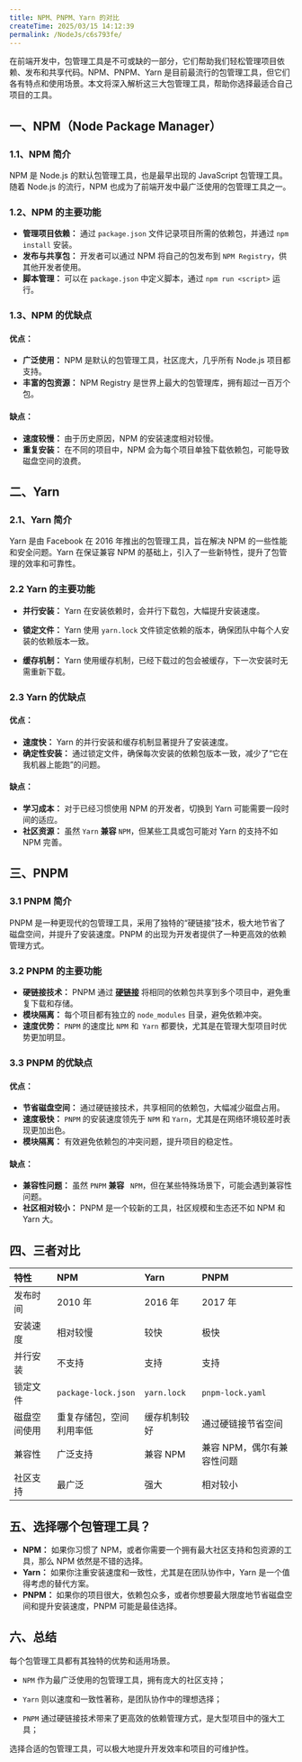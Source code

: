 ```yaml
---
title: NPM、PNPM、Yarn 的对比
createTime: 2025/03/15 14:12:39
permalink: /NodeJs/c6s793fe/
---
```


在前端开发中，包管理工具是不可或缺的一部分，它们帮助我们轻松管理项目依赖、发布和共享代码。NPM、PNPM、Yarn 是目前最流行的包管理工具，但它们各有特点和使用场景。本文将深入解析这三大包管理工具，帮助你选择最适合自己项目的工具。

## 一、NPM（Node Package Manager）

### 1.1、NPM 简介

NPM 是 Node.js 的默认包管理工具，也是最早出现的 JavaScript 包管理工具。随着 Node.js 的流行，NPM 也成为了前端开发中最广泛使用的包管理工具之一。

### 1.2、NPM 的主要功能

- **管理项目依赖：** 通过 `package.json` 文件记录项目所需的依赖包，并通过 `npm install` 安装。
- **发布与共享包：** 开发者可以通过 NPM 将自己的包发布到 `NPM Registry`，供其他开发者使用。
- **脚本管理：** 可以在 `package.json` 中定义脚本，通过 `npm run <script>` 运行。

### 1.3、NPM 的优缺点

#### 优点：

- **广泛使用：** NPM 是默认的包管理工具，社区庞大，几乎所有 Node.js 项目都支持。
- **丰富的包资源：** NPM Registry 是世界上最大的包管理库，拥有超过一百万个包。

#### 缺点：

- **速度较慢：** 由于历史原因，NPM 的安装速度相对较慢。
- **重复安装：** 在不同的项目中，NPM 会为每个项目单独下载依赖包，可能导致磁盘空间的浪费。

## 二、Yarn

### 2.1、Yarn 简介

Yarn 是由 Facebook 在 2016 年推出的包管理工具，旨在解决 NPM 的一些性能和安全问题。Yarn 在保证兼容 NPM 的基础上，引入了一些新特性，提升了包管理的效率和可靠性。

### 2.2 Yarn 的主要功能

- **并行安装：** Yarn 在安装依赖时，会并行下载包，大幅提升安装速度。

- **锁定文件：** Yarn 使用 `yarn.lock` 文件锁定依赖的版本，确保团队中每个人安装的依赖版本一致。
- **缓存机制：** Yarn 使用缓存机制，已经下载过的包会被缓存，下一次安装时无需重新下载。

### 2.3 Yarn 的优缺点

#### 优点：

- **速度快：** Yarn 的并行安装和缓存机制显著提升了安装速度。
- **确定性安装：** 通过锁定文件，确保每次安装的依赖包版本一致，减少了“它在我机器上能跑”的问题。

#### 缺点：

- **学习成本：** 对于已经习惯使用 NPM 的开发者，切换到 Yarn 可能需要一段时间的适应。
- **社区资源：** 虽然 `Yarn` **兼容** `NPM`，但某些工具或包可能对 Yarn 的支持不如 NPM 完善。

## 三、PNPM

### 3.1 PNPM 简介

PNPM 是一种更现代的包管理工具，采用了独特的“硬链接”技术，极大地节省了磁盘空间，并提升了安装速度。PNPM 的出现为开发者提供了一种更高效的依赖管理方式。

### 3.2 PNPM 的主要功能

- **硬链接技术：** PNPM 通过 [**硬链接**](./6)<LinkIcon/> 将相同的依赖包共享到多个项目中，避免重复下载和存储。
- **模块隔离：** 每个项目都有独立的 `node_modules` 目录，避免依赖冲突。
- **速度优势：** `PNPM` 的速度比 `NPM` 和` Yarn` 都要快，尤其是在管理大型项目时优势更加明显。

### 3.3 PNPM 的优缺点

#### 优点：

- **节省磁盘空间：** 通过硬链接技术，共享相同的依赖包，大幅减少磁盘占用。
- **速度极快：** `PNPM` 的安装速度领先于 `NPM` 和 `Yarn`，尤其是在网络环境较差时表现更加出色。
- **模块隔离：** 有效避免依赖包的冲突问题，提升项目的稳定性。

#### 缺点：

- **兼容性问题：** 虽然 `PNPM` **兼容** ` NPM`，但在某些特殊场景下，可能会遇到兼容性问题。
- **社区相对较小：** PNPM 是一个较新的工具，社区规模和生态还不如 NPM 和 Yarn 大。

## 四、三者对比

| 特性         | NPM                      | Yarn         | PNPM                       |
| :----------- | :----------------------- | :----------- | :------------------------- |
| 发布时间     | 2010 年                  | 2016 年      | 2017 年                    |
| 安装速度     | 相对较慢                 | 较快         | 极快                       |
| 并行安装     | 不支持                   | 支持         | 支持                       |
| 锁定文件     | `package-lock.json`      | `yarn.lock`  | `pnpm-lock.yaml`           |
| 磁盘空间使用 | 重复存储包，空间利用率低 | 缓存机制较好 | 通过硬链接节省空间         |
| 兼容性       | 广泛支持                 | 兼容 NPM     | 兼容 NPM，偶尔有兼容性问题 |
| 社区支持     | 最广泛                   | 强大         | 相对较小                   |

## 五、选择哪个包管理工具？

- **NPM：** 如果你习惯了 NPM，或者你需要一个拥有最大社区支持和包资源的工具，那么 NPM 依然是不错的选择。
- **Yarn：** 如果你注重安装速度和一致性，尤其是在团队协作中，Yarn 是一个值得考虑的替代方案。
- **PNPM：** 如果你的项目很大，依赖包众多，或者你想要最大限度地节省磁盘空间和提升安装速度，PNPM 可能是最佳选择。

## 六、总结

每个包管理工具都有其独特的优势和适用场景。

- `NPM` 作为最广泛使用的包管理工具，拥有庞大的社区支持；

- `Yarn` 则以速度和一致性著称，是团队协作中的理想选择；

- `PNPM` 通过硬链接技术带来了更高效的依赖管理方式，是大型项目中的强大工具；

选择合适的包管理工具，可以极大地提升开发效率和项目的可维护性。
